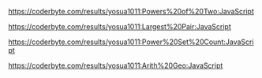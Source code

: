 https://coderbyte.com/results/yosua1011:Powers%20of%20Two:JavaScript

https://coderbyte.com/results/yosua1011:Largest%20Pair:JavaScript

https://coderbyte.com/results/yosua1011:Power%20Set%20Count:JavaScript

https://coderbyte.com/results/yosua1011:Arith%20Geo:JavaScript